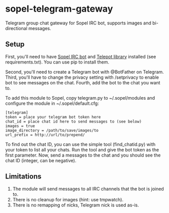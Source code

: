 # sopel-telegram-gateway

Telegram group chat gateway for Sopel IRC bot, supports images and bi-directional messages.

## Setup

First, you'll need to have [Sopel IRC bot](https://sopel.chat/) and [Telepot library](https://github.com/nickoala/telepot) installed (see requirements.txt). You can use pip to install them.

Second, you'll need to create a Telegram bot with @BotFather on Telegram. Third, you'll have to change the privacy 
setting with /setprivacy to enable bot to see messages on the chat. Fourth, add the bot to the chat you want to.

To add this module to Sopel, copy telegram.py to ~/.sopel/modules and configure the module in ~/.sopel/default.cfg:

```
[telegram]
token = place your telegram bot token here
chat_id = place chat id here to send messages to (see below)
images = true
image_directory = /path/to/save/images/to
url_prefix = http://url/to/prepend/
```

To find out the chat ID, you can use the simple tool (find_chatid.py) with your token to list all your chats.
Run the tool and give the bot token as the first parameter. Now, send a messages to the chat and you should
see the chat ID (integer, can be negative).

## Limitations

1. The module will send messages to all IRC channels that the bot is joined to. 
2. There is no cleanup for images (hint: use tmpwatch).
3. There is no remapping of nicks, Telegram nick is used as-is.
